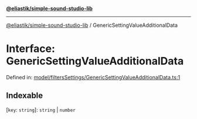 [**@eliastik/simple-sound-studio-lib**](../README.md)

***

[@eliastik/simple-sound-studio-lib](../README.md) / GenericSettingValueAdditionalData

# Interface: GenericSettingValueAdditionalData

Defined in: [model/filtersSettings/GenericSettingValueAdditionalData.ts:1](https://github.com/Eliastik/simple-sound-studio-lib/blob/ed5af082cb367d081813596dd50d04cea5746b12/lib/model/filtersSettings/GenericSettingValueAdditionalData.ts#L1)

## Indexable

\[`key`: `string`\]: `string` \| `number`
